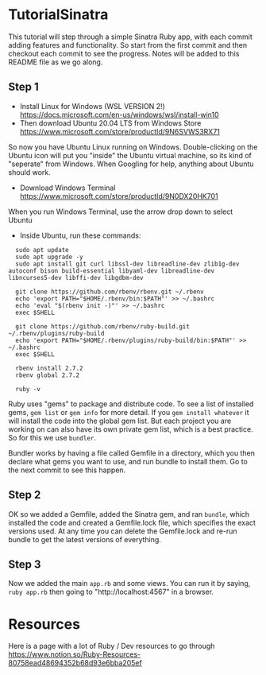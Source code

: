 # TutorialSinatra

This tutorial will step through a simple Sinatra Ruby app, with each commit adding features and functionality. So start from the first commit and then checkout each commit to see the progress. Notes will be added to this README file as we go along.

## Step 1

- Install Linux for Windows (WSL VERSION 2!) https://docs.microsoft.com/en-us/windows/wsl/install-win10
- Then download Ubuntu 20.04 LTS from Windows Store https://www.microsoft.com/store/productId/9N6SVWS3RX71

So now you have Ubuntu Linux running on Windows. Double-clicking on the Ubuntu icon will put you "inside" the Ubuntu virtual machine, so its kind of "seperate" from Windows. When Googling for help, anything about Ubuntu should work.

- Download Windows Terminal https://www.microsoft.com/store/productId/9N0DX20HK701

When you run Windows Terminal, use the arrow drop down to select Ubuntu

- Inside Ubuntu, run these commands:

```
  sudo apt update
  sudo apt upgrade -y
  sudo apt install git curl libssl-dev libreadline-dev zlib1g-dev autoconf bison build-essential libyaml-dev libreadline-dev libncurses5-dev libffi-dev libgdbm-dev

  git clone https://github.com/rbenv/rbenv.git ~/.rbenv
  echo 'export PATH="$HOME/.rbenv/bin:$PATH"' >> ~/.bashrc
  echo 'eval "$(rbenv init -)"' >> ~/.bashrc
  exec $SHELL

  git clone https://github.com/rbenv/ruby-build.git ~/.rbenv/plugins/ruby-build
  echo 'export PATH="$HOME/.rbenv/plugins/ruby-build/bin:$PATH"' >> ~/.bashrc
  exec $SHELL

  rbenv install 2.7.2
  rbenv global 2.7.2

  ruby -v
```

Ruby uses "gems" to package and distribute code. To see a list of installed gems, `gem list` or `gem info` for more detail. If you `gem install whatever` it will install the code into the global gem list. But each project you are working on can also have its own private gem list, which is a best practice. So for this we use `bundler`.

Bundler works by having a file called Gemfile in a directory, which you then declare what gems you want to use, and run bundle to install them. Go to the next commit to see this happen.

## Step 2

OK so we added a Gemfile, added the Sinatra gem, and ran `bundle`, which installed the code and created a Gemfile.lock file, which specifies the exact versions used. At any time you can delete the Gemfile.lock and re-run bundle to get the latest versions of everything.

## Step 3

Now we added the main `app.rb` and some views. You can run it by saying,
`ruby app.rb` then going to "http://localhost:4567" in a browser.


# Resources

Here is a page with a lot of Ruby / Dev resources to go through
https://www.notion.so/Ruby-Resources-80758ead48694352b68d93e6bba205ef


